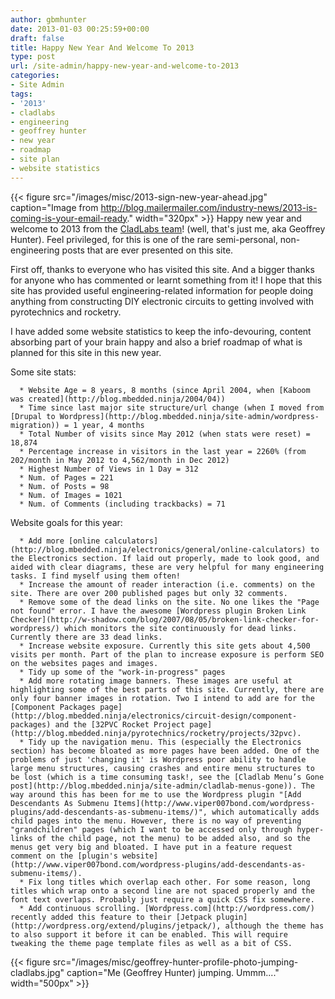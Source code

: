 ```yaml
---
author: gbmhunter
date: 2013-01-03 00:25:59+00:00
draft: false
title: Happy New Year And Welcome To 2013
type: post
url: /site-admin/happy-new-year-and-welcome-to-2013
categories:
- Site Admin
tags:
- '2013'
- cladlabs
- engineering
- geoffrey hunter
- new year
- roadmap
- site plan
- website statistics
---
```


{{< figure src="/images/misc/2013-sign-new-year-ahead.jpg" caption="Image from http://blog.mailermailer.com/industry-news/2013-is-coming-is-your-email-ready."  width="320px" >}} Happy new year and welcome to 2013 from the [CladLabs team](http://en.gravatar.com/gbmhunter)! (well, that's just me, aka Geoffrey Hunter). Feel privileged, for this is one of the rare semi-personal, non-engineering posts that are ever presented on this site.

First off, thanks to everyone who has visited this site. And a bigger thanks for anyone who has commented or learnt something from it! I hope that this site has provided useful engineering-related information for people doing anything from constructing DIY electronic circuits to getting involved with pyrotechnics and rocketry.

I have added some website statistics to keep the info-devouring, content absorbing part of your brain happy and also a brief roadmap of what is planned for this site in this new year.

Some site stats:



	  * Website Age = 8 years, 8 months (since April 2004, when [Kaboom was created](http://blog.mbedded.ninja/2004/04))
	  * Time since last major site structure/url change (when I moved from [Drupal to Wordpress](http://blog.mbedded.ninja/site-admin/wordpress-migration)) = 1 year, 4 months
	  * Total Number of visits since May 2012 (when stats were reset) = 18,874
	  * Percentage increase in visitors in the last year = 2260% (from 202/month in May 2012 to 4,562/month in Dec 2012)
	  * Highest Number of Views in 1 Day = 312
	  * Num. of Pages = 221
	  * Num. of Posts = 98
	  * Num. of Images = 1021
	  * Num. of Comments (including trackbacks) = 71

Website goals for this year:

	  * Add more [online calculators](http://blog.mbedded.ninja/electronics/general/online-calculators) to the Electronics section. If laid out properly, made to look good, and aided with clear diagrams, these are very helpful for many engineering tasks. I find myself using them often!
	  * Increase the amount of reader interaction (i.e. comments) on the site. There are over 200 published pages but only 32 comments.
	  * Remove some of the dead links on the site. No one likes the "Page not found" error. I have the awesome [Wordpress plugin Broken Link Checker](http://w-shadow.com/blog/2007/08/05/broken-link-checker-for-wordpress/) which monitors the site continuously for dead links. Currently there are 33 dead links.
	  * Increase website exposure. Currently this site gets about 4,500 visits per month. Part of the plan to increase exposure is perform SEO on the websites pages and images.
	  * Tidy up some of the "work-in-progress" pages
	  * Add more rotating image banners. These images are useful at highlighting some of the best parts of this site. Currently, there are only four banner images in rotation. Two I intend to add are for the [Component Packages page](http://blog.mbedded.ninja/electronics/circuit-design/component-packages) and the [32PVC Rocket Project page](http://blog.mbedded.ninja/pyrotechnics/rocketry/projects/32pvc).
	  * Tidy up the navigation menu. This (especially the Electronics section) has become bloated as more pages have been added. One of the problems of just 'changing it' is Wordpress poor ability to handle large menu structures, causing crashes and entire menu structures to be lost (which is a time consuming task!, see the [Cladlab Menu’s Gone post](http://blog.mbedded.ninja/site-admin/cladlab-menus-gone)). The way around this has been for me to use the Wordpress plugin "[Add Descendants As Submenu Items](http://www.viper007bond.com/wordpress-plugins/add-descendants-as-submenu-items/)", which automatically adds child pages into the menu. However, there is no way of preventing "grandchildren" pages (which I want to be accessed only through hyper-links of the child page, not the menu) to be added also, and so the menus get very big and bloated. I have put in a feature request comment on the [plugin's website](http://www.viper007bond.com/wordpress-plugins/add-descendants-as-submenu-items/).
	  * Fix long titles which overlap each other. For some reason, long titles which wrap onto a second line are not spaced properly and the font text overlaps. Probably just require a quick CSS fix somewhere.
	  * Add continuous scrolling. [Wordpress.com](http://wordpress.com/) recently added this feature to their [Jetpack plugin](http://wordpress.org/extend/plugins/jetpack/), although the theme has to also support it before it can be enabled. This will require tweaking the theme page template files as well as a bit of CSS.

{{< figure src="/images/misc/geoffrey-hunter-profile-photo-jumping-cladlabs.jpg" caption="Me (Geoffrey Hunter) jumping. Ummm...."  width="500px" >}}
